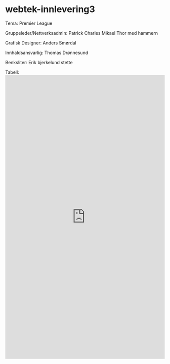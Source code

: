 # webtek-innlevering3
Tema: Premier League

Gruppeleder/Nettverksadmin: Patrick Charles Mikael Thor med hammern

Grafisk Designer:  Anders Smørdal

Innhaldsansvarlig: Thomas Drønnesund

Benksliter: Erik bjerkelund stette

Tabell:
    <iframe src="http://www.btfstats.com/widgets/leagues-table.php?name=England%3APremier+League&type=0" 
width="100%" height="900px" scrolling="no" frameBorder="0"></iframe>
